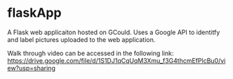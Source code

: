 # flaskApp
A Flask web applicaiton hosted on GCould. Uses a Google API to identitfy and label pictures uploaded to the web application. 

Walk through video can be accessed in the following link:
https://drive.google.com/file/d/1S1DJ1qCqUqM3Xmu_f3G4thcmEfPlcBu0/view?usp=sharing
